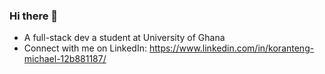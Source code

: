 ### Hi there 👋


- A full-stack dev a student at University of Ghana
- Connect with me on LinkedIn: https://www.linkedin.com/in/koranteng-michael-12b881187/

